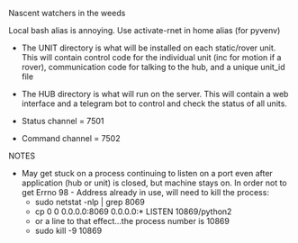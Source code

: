 Nascent watchers in the weeds

Local bash alias is annoying. Use activate-rnet in home alias (for pyvenv)

- The UNIT directory is what will be installed on each static/rover unit. This will contain control code for the individual unit (inc for motion if a rover), communication code for talking to the hub, and a unique unit_id file

- The HUB directory is what will run on the server. This will contain a web interface and a telegram bot to control and check the status of all units.

- Status channel = 7501
- Command channel = 7502

NOTES

- May get stuck on a process continuing to listen on a port even after application (hub or unit) is closed, but machine stays on. In order not to get Errno 98 - Address already in use, will need to kill the process:
    - sudo netstat -nlp | grep 8069
    - cp        0      0 0.0.0.0:8069            0.0.0.0:*               LISTEN      10869/python2 
    - or a line to that effect...the process number is 10869
    - sudo kill -9 10869